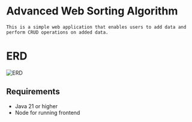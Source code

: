 # Advanced Web Sorting Algorithm

    This is a simple web application that enables users to add data and 
    perform CRUD operations on added data.

# ERD
![ERD](https://github.com/user-attachments/assets/adab74b7-a2f4-4816-a3f2-e36c832d085b)


## Requirements
- Java 21 or higher
- Node for running frontend
